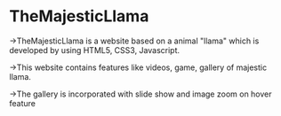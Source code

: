 # TheMajesticLlama

->TheMajesticLlama is a website based on a animal "llama" which is developed by using HTML5, CSS3, Javascript.

->This website contains features like videos, game, gallery of majestic llama. 

->The gallery is incorporated with slide show and image zoom on hover feature  
